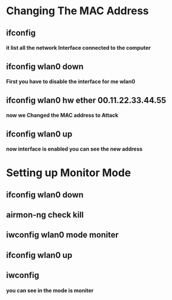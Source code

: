 # Changing The MAC Address 
## ifconfig  
#### it list all the network Interface connected to the computer
## ifconfig wlan0 down  
#### First you have to disable the interface for me wlan0
## ifconfig wlan0 hw ether 00.11.22.33.44.55 
#### now we Changed the MAC address to Attack
## ifconfig wlan0 up 
#### now interface is enabled you can see the new address

# 
#
#
# Setting up Monitor Mode 
## ifconfig wlan0 down 
## airmon-ng check kill
## iwconfig wlan0 mode moniter
## ifconfig wlan0 up
## iwconfig 
#### you can see in the mode is moniter

